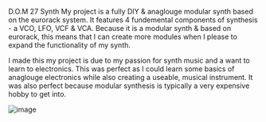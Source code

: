 D.O.M 27 Synth
My project is a fully DIY & anaglouge modular synth based on the eurorack system. It features 4 fundemental components of synthesis - a VCO, LFO, VCF & VCA. Because it is a modular synth & based on eurorack, this means that I can create more modules when I please to expand
the functionality of my synth. 

I made this my project is due to my passion for synth music and a want to learn to electronics. This was perfect as I could learn some basics of anaglouge electronics while also creating a useable, musical instrument. It was also perfect because modular synthesis is 
typically a very expensive hobby to get into.

![image](https://github.com/user-attachments/assets/85197b87-c91b-4e42-b6df-25c2b775514b)

